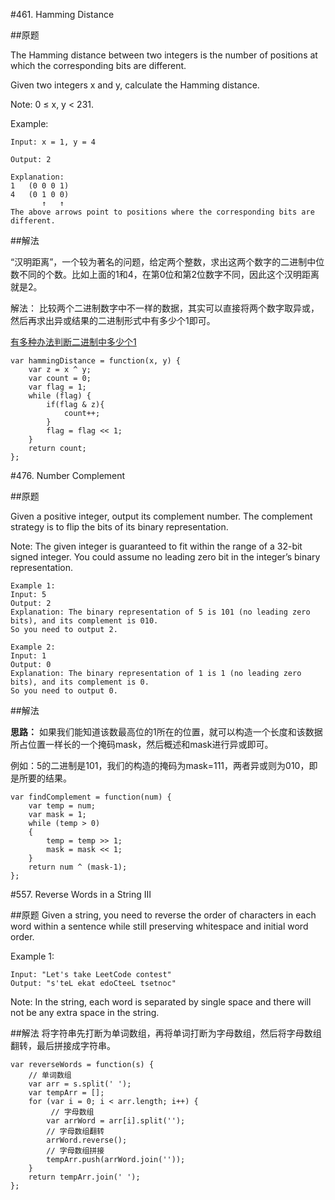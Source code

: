 #461. Hamming Distance

##原题

The Hamming distance between two integers is the number of positions at which the corresponding bits are different.

Given two integers x and y, calculate the Hamming distance.

Note:
0 ≤ x, y < 231.

Example:

```
Input: x = 1, y = 4

Output: 2

Explanation:
1   (0 0 0 1)
4   (0 1 0 0)
       ↑   ↑
The above arrows point to positions where the corresponding bits are different.
```
##解法

“汉明距离”，一个较为著名的问题，给定两个整数，求出这两个数字的二进制中位数不同的个数。比如上面的1和4，在第0位和第2位数字不同，因此这个汉明距离就是2。

解法： 比较两个二进制数字中不一样的数据，其实可以直接将两个数字取异或，然后再求出异或结果的二进制形式中有多少个1即可。

[有多种办法判断二进制中多少个1](./算法.md)

```
var hammingDistance = function(x, y) {
    var z = x ^ y;
    var count = 0;
    var flag = 1;
    while (flag) {
        if(flag & z){
            count++;
        }
        flag = flag << 1;
    }
    return count;
};
```
#476. Number Complement

##原题

Given a positive integer, output its complement number. The complement strategy is to flip the bits of its binary representation.

Note:
The given integer is guaranteed to fit within the range of a 32-bit signed integer.
You could assume no leading zero bit in the integer’s binary representation.

```
Example 1:
Input: 5
Output: 2
Explanation: The binary representation of 5 is 101 (no leading zero bits), and its complement is 010. 
So you need to output 2.
```

```
Example 2:
Input: 1
Output: 0
Explanation: The binary representation of 1 is 1 (no leading zero bits), and its complement is 0. 
So you need to output 0.
```

##解法

**思路：** 
如果我们能知道该数最高位的1所在的位置，就可以构造一个长度和该数据所占位置一样长的一个掩码mask，然后概述和mask进行异或即可。

例如：5的二进制是101，我们的构造的掩码为mask=111，两者异或则为010，即是所要的结果。

```
var findComplement = function(num) {
    var temp = num;
    var mask = 1;
    while (temp > 0)
    {
        temp = temp >> 1;
        mask = mask << 1;
    }
    return num ^ (mask-1);
};
```
#557. Reverse Words in a String III

##原题
Given a string, you need to reverse the order of characters in each word within a sentence while still preserving whitespace and initial word order.

Example 1:

```
Input: "Let's take LeetCode contest"
Output: "s'teL ekat edoCteeL tsetnoc"
```
Note: In the string, each word is separated by single space and there will not be any extra space in the string.

##解法
将字符串先打断为单词数组，再将单词打断为字母数组，然后将字母数组翻转，最后拼接成字符串。

```
var reverseWords = function(s) {
	// 单词数组
    var arr = s.split(' ');
    var tempArr = [];
    for (var i = 0; i < arr.length; i++) {
    	 // 字母数组
        var arrWord = arr[i].split('');
        // 字母数组翻转
        arrWord.reverse();
        // 字母数组拼接
        tempArr.push(arrWord.join(''));
    }
    return tempArr.join(' ');
};
```


